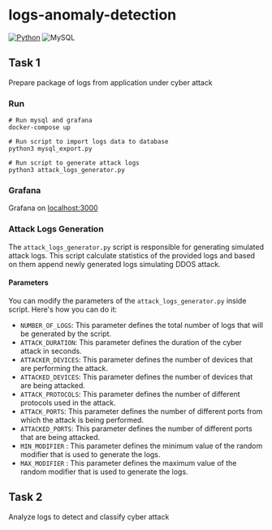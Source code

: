 # logs-anomaly-detection

[![Python](https://img.shields.io/badge/Python-FFD43B?style=for-the-badge&logo=python&logoColor=blue)]()
![MySQL](https://img.shields.io/badge/mysql-4479A1.svg?style=for-the-badge&logo=mysql&logoColor=white)

## Task 1

Prepare package of logs from application under cyber attack

### Run

```
# Run mysql and grafana
docker-compose up

# Run script to import logs data to database
python3 mysql_export.py

# Run script to generate attack logs
python3 attack_logs_generator.py
```

### Grafana

Grafana on [localhost:3000](http://localhost:3000)

### Attack Logs Generation

The `attack_logs_generator.py` script is responsible for generating simulated attack logs. This script calculate statistics of the provided logs and based on them append newly generated logs simulating DDOS attack.

#### Parameters

You can modify the parameters of the `attack_logs_generator.py` inside script. Here's how you can do it:

- `NUMBER_OF_LOGS`: This parameter defines the total number of logs that will be generated by the script.
- `ATTACK_DURATION`: This parameter defines the duration of the cyber attack in seconds.
- `ATTACKER_DEVICES`: This parameter defines the number of devices that are performing the attack.
- `ATTACKED_DEVICES`: This parameter defines the number of devices that are being attacked.
- `ATTACK_PROTOCOLS`: This parameter defines the number of different protocols used in the attack.
- `ATTACK_PORTS`: This parameter defines the number of different ports from which the attack is being performed.
- `ATTACKED_PORTS`: This parameter defines the number of different ports that are being attacked.
- `MIN_MODIFIER` : This parameter defines the minimum value of the random modifier that is used to generate the logs.
- `MAX_MODIFIER` : This parameter defines the maximum value of the random modifier that is used to generate the logs.

## Task 2

Analyze logs to detect and classify cyber attack
